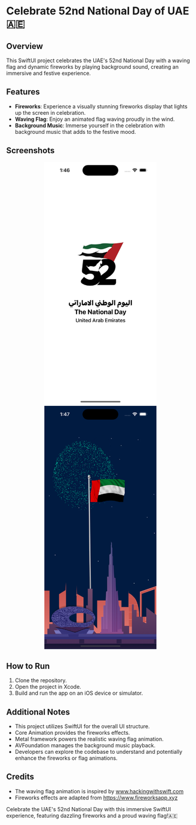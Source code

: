 # Celebrate 52nd National Day of UAE 🇦🇪

## Overview
This SwiftUI project celebrates the UAE's 52nd National Day with a waving flag and dynamic fireworks by playing background sound, creating an immersive and festive experience.

## Features
- **Fireworks**: Experience a visually stunning fireworks display that lights up the screen in celebration.
- **Waving Flag**: Enjoy an animated flag waving proudly in the wind.
- **Background Music**: Immerse yourself in the celebration with background music that adds to the festive mood.

## Screenshots
<p align="center">
  <img src="https://github.com/MushfiqHumayoon/UAEDay/blob/main/Screens/Screen0.png" alt="App Screenshot" width="300">
  <img src="https://github.com/MushfiqHumayoon/UAEDay/blob/main/Screens/Screen2.png" alt="App Screenshot" width="300">
</p>

## How to Run
1. Clone the repository.
2. Open the project in Xcode.
3. Build and run the app on an iOS device or simulator.

## Additional Notes
- This project utilizes SwiftUI for the overall UI structure.
- Core Animation provides the fireworks effects.
- Metal framework powers the realistic waving flag animation.
- AVFoundation manages the background music playback.
- Developers can explore the codebase to understand and potentially enhance the fireworks or flag animations.

## Credits
- The waving flag animation is inspired by www.hackingwithswift.com
- Fireworks effects are adapted from https://www.fireworksapp.xyz

Celebrate the UAE's 52nd National Day with this immersive SwiftUI experience, featuring dazzling fireworks and a proud waving flag!🇦🇪
